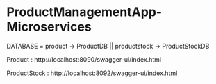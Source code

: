 # ProductManagementApp-Microservices

DATABASE = product -> ProductDB
         || productstock -> ProductStockDB

Product : http://localhost:8090/swagger-ui/index.html

ProductStock : http://localhost:8092/swagger-ui/index.html
